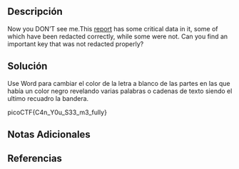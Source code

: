 ## Descripción
Now you DON’T see me.This [report](https://artifacts.picoctf.net/c/84/Financial_Report_for_ABC_Labs.pdf) has some critical data in it, some of which have been redacted correctly, while some were not. Can you find an important key that was not redacted properly?
## Solución
Use Word para cambiar el color de la letra a blanco de las partes en las que había un color negro revelando varias palabras o cadenas de texto  siendo el ultimo recuadro la bandera. 

picoCTF{C4n_Y0u_S33_m3_fully}

## Notas Adicionales 
## Referencias
